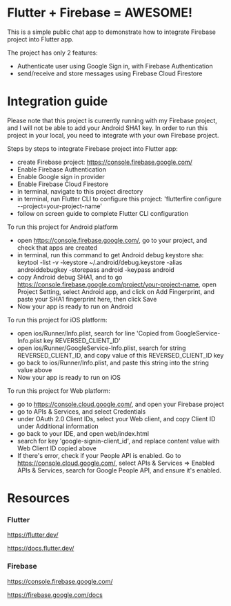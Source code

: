 # Flutter + Firebase = AWESOME!

This is a simple public chat app to demonstrate how to integrate Firebase project into Flutter app. 

The project has only 2 features:
- Authenticate user using Google Sign in, with Firebase Authentication
- send/receive and store messages using Firebase Cloud Firestore 

# Integration guide
Please note that this project is currently running with my Firebase project, and I will not be able to add your Android SHA1 key. In order to run this project in your local, you need to integrate with your own Firebase project.

Steps by steps to integrate Firebase project into Flutter app:
- create Firebase project: https://console.firebase.google.com/
- Enable Firebase Authentication
- Enable Google sign in provider
- Enable Firebase Cloud Firestore
- in terminal, navigate to this project directory
- in terminal, run Flutter CLI to configure this project: 'flutterfire configure --project=your-project-name'
- follow on screen guide to complete Flutter CLI configuration

To run this project for Android platform
- open https://console.firebase.google.com/, go to your project, and check that apps are created
- in terminal, run this command to get Android debug keystore sha: keytool -list -v -keystore ~/.android/debug.keystore -alias androiddebugkey -storepass android -keypass android
- copy Android debug SHA1, and to go https://console.firebase.google.com/project/your-project-name, open Project Setting, select Android app, and click on Add Fingerprint, and paste your SHA1 fingerprint here, then click Save
- Now your app is ready to run on Android

To run this project for iOS platform:
- open ios/Runner/Info.plist, search for line 'Copied from GoogleService-Info.plist key REVERSED_CLIENT_ID'
- open ios/Runner/GoogleService-Info.plist, search for string REVERSED_CLIENT_ID, and copy value of this REVERSED_CLIENT_ID key
- go back to ios/Runner/Info.plist, and paste this string into the string value above
- Now your app is ready to run on iOS

To run this project for Web platform:
- go to https://console.cloud.google.com/, and open your Firebase project
- go to APIs & Services, and select Credentials
- under OAuth 2.0 Client IDs, select your Web client, and copy Client ID under Additional information
- go back to your IDE, and open web/index.html
- search for key 'google-signin-client_id', and replace content value with Web Client ID copied above
- If there's error, check if your People API is enabled. Go to https://console.cloud.google.com/, select APIs & Services => Enabled APIs & Services, search for Google People API, and ensure it's enabled.

# Resources 
### Flutter
https://flutter.dev/

https://docs.flutter.dev/

### Firebase
https://console.firebase.google.com/

https://firebase.google.com/docs
